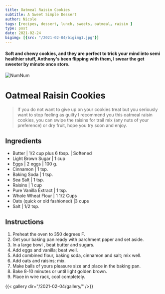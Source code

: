 ```yaml
---
title: Oatmeal Raisin Cookies
subtitle: A Sweet Simple Dessert 
author: Nicole
tags: [recipes, dessert, lunch, sweets, oatmeal, raisin ]
type: post
date: 2021-02-24
bigimg: [{src: "/2021-02-04/bigimg1.jpg"}]
---
```


#### Soft and chewy cookies, and they are perfect to trick your mind into semi healthier stuff, Anthony's been flipping with them, I swear the get sweeter by minute once store.

![NumNum](https://64.media.tumblr.com/tumblr_m76retVC811qd27i1o1_500.gif)

# Oatmeal Raisin Cookies

> If you do not want to give up on your cookies treat but you seriously want to stop feeling as guilty I recommend you this oatmeal raisin cookies, you can swipe the raisins for trail mix (any nuts of your preference) or dry fruit, hope you try soon and enjoy. 

## Ingredients

- Butter | 1/2 cup plus 6 tbsp. | Softened
- Light Brown Sugar | 1 cup 
- Eggs | 2 eggs | 100 g.
- Cinnamon | 1 tsp.
- Baking Soda | 1 tsp.
- Sea Salt | 1 tsp.
- Raisins | 1 cup
- Pure Vanilla Extract | 1 tsp.
- Whole Wheat Flour | 1 1/2 Cups
- Oats (quick or old fashioned) |3 cups
- Salt | 1/2 tsp.



## Instructions


1. Preheat the oven to 350 degrees F. 
2. Get your baking pan ready with parchment paper and set aside.
3. In a large bowl , beat butter and sugars.
4. Add eggs and vanilla; beat well.
5. Add combined flour, baking soda, cinnamon and salt; mix well.
6. Add oats and raisins; mix.
7. Make balls of yours pleasure size and place in the baking pan.
8. Bake 8-10 minutes or until light golden brown.
9. Place in wire rack, cool completely.

{{< gallery dir="/2021-02-04/gallery/" />}}
